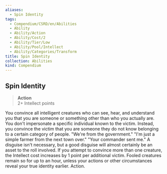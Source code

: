 ```yaml
---
aliases:
  - Spin Identity
tags:
  - Compendium/CSRD/en/Abilities
  - Ability
  - Ability/Action
  - Ability/Cost/2
  - Ability/Tier/Low
  - Ability/Pool/Intellect
  - Ability/Categories/Transform
title: Spin Identity
collection: Abilities
kind: Compendium
---
```

## Spin Identity  
>**Action**  
>2+ Intellect points
  
You convince all intelligent creatures who can see, hear, and understand you that you are someone or something other than who you actually are. You don't impersonate a specific individual known to the victim. Instead, you convince the victim that you are someone they do not know belonging to a certain category of people. "We're from the government." "I'm just a simple farmer from the next town over." "Your commander sent me." A disguise isn't necessary, but a good disguise will almost certainly be an asset to the roll involved. If you attempt to convince more than one creature, the Intellect cost increases by 1 point per additional victim. Fooled creatures remain so for up to an hour, unless your actions or other circumstances reveal your true identity earlier. Action.